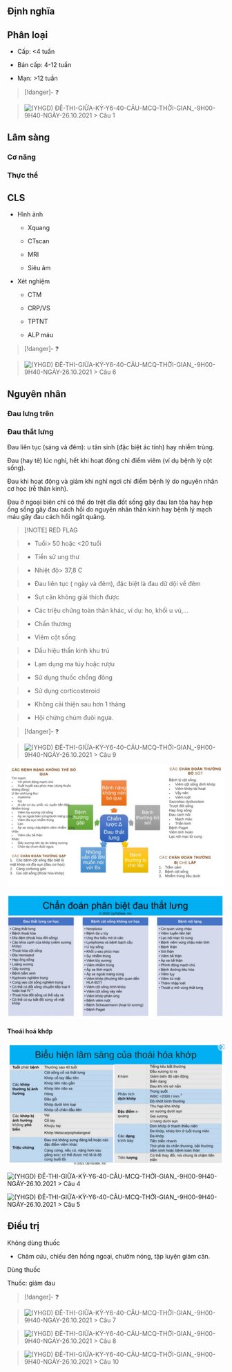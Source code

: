 
  
## Định nghĩa
  
## Phân loại
  
- Cấp: <4 tuần
  
- Bán cấp: 4-12 tuần
  
- Mạn: >12 tuần
  

  
> [!danger]- ❓
  
> ![(YHGD) ĐỀ-THI-GIỮA-KỲ-Y6-40-CÂU-MCQ-THỜI-GIAN_-9H00-9H40-NGÀY-26.10.2021 > Câu 1]((YHGD)%20%C4%90%E1%BB%80-THI-GI%E1%BB%AEA-K%E1%BB%B2-Y6-40-C%C3%82U-MCQ-TH%E1%BB%9CI-GIAN_-9H00-9H40-NG%C3%80Y-26.10.2021.md#Câu%201)
  

  
## Lâm sàng
  
### Cơ năng
  
### Thực thể
  
## CLS
  
- Hình ảnh
  
	- Xquang
  
	- CTscan
  
	- MRI
  
	- Siêu âm
  
- Xét nghiệm
  
	- CTM
  
	- CRP/VS
  
	- TPTNT
  
	- ALP máu
  

  
> [!danger]- ❓
  
> ![(YHGD) ĐỀ-THI-GIỮA-KỲ-Y6-40-CÂU-MCQ-THỜI-GIAN_-9H00-9H40-NGÀY-26.10.2021 > Câu 6]((YHGD)%20%C4%90%E1%BB%80-THI-GI%E1%BB%AEA-K%E1%BB%B2-Y6-40-C%C3%82U-MCQ-TH%E1%BB%9CI-GIAN_-9H00-9H40-NG%C3%80Y-26.10.2021.md#Câu%206)
  

  
## Nguyên nhân
  
### Đau lưng trên
  

  

  

  
### Đau thắt lưng
  
Đau liên tục (sáng và đêm): u tân sinh (đặc biệt ác tính) hay nhiễm trùng.
  
Đau (hay tê) lúc nghỉ, hết khi hoạt động chỉ điểm viêm (ví dụ bệnh lý cột sống).
  
Đau khi hoạt động và giảm khi nghỉ ngơi chỉ điểm bệnh lý do nguyên nhân cơ học (rễ thân kinh).
  
Đau ở ngoại biên chỉ có thể do trệt đĩa đốt sống gây đau lan tỏa hay hẹp ống sống gây đau cách hồi do nguyên nhân thần kinh hay bệnh lý mạch máu gây đau cách hồi ngắt quãng.
  

  
> [!NOTE] RED FLAG
  
> - Tuổi> 50 hoặc <20 tuổi
  
> - Tiền sử ung thư
  
> - Nhiệt độ> 37,8 C
  
> - Đau liên tục ( ngày và đêm), đặc biệt là đau dữ dội về đêm
  
> - Sụt cân không giải thích được
  
> - Các triệu chứng toàn thân khác, ví dụ: ho, khối u vú,...
  
> - Chấn thương
  
> - Viêm cột sống
  
> - Dầu hiệu thần kinh khu trú
  
> - Lạm dụng ma túy hoặc rượu
  
> - Sử dụng thuốc chồng đông
  
> - Sử dụng corticosteroid
  
> - Không cải thiện sau hơn 1 tháng
  
> - Hội chứng chùm đuôi ngựa.
  

  
> [!danger]- ❓
  
> ![(YHGD) ĐỀ-THI-GIỮA-KỲ-Y6-40-CÂU-MCQ-THỜI-GIAN_-9H00-9H40-NGÀY-26.10.2021 > Câu 9]((YHGD)%20%C4%90%E1%BB%80-THI-GI%E1%BB%AEA-K%E1%BB%B2-Y6-40-C%C3%82U-MCQ-TH%E1%BB%9CI-GIAN_-9H00-9H40-NG%C3%80Y-26.10.2021.md#Câu%209)
  

  
![Pasted image 20230401121737.png](../../../200%20Files/image/Pasted%20image%2020230401121737.png)
  
![DauThatLung_CDPB.png](../../../200%20Files/image/DauThatLung_CDPB.png)
  

  
#### Thoái hoá khớp
  
![ThoaiHoaKhop.png](../../../200%20Files/image/ThoaiHoaKhop.png)
  

  
![(YHGD) ĐỀ-THI-GIỮA-KỲ-Y6-40-CÂU-MCQ-THỜI-GIAN_-9H00-9H40-NGÀY-26.10.2021 > Câu 4]((YHGD)%20%C4%90%E1%BB%80-THI-GI%E1%BB%AEA-K%E1%BB%B2-Y6-40-C%C3%82U-MCQ-TH%E1%BB%9CI-GIAN_-9H00-9H40-NG%C3%80Y-26.10.2021.md#Câu%204)
  
![(YHGD) ĐỀ-THI-GIỮA-KỲ-Y6-40-CÂU-MCQ-THỜI-GIAN_-9H00-9H40-NGÀY-26.10.2021 > Câu 5]((YHGD)%20%C4%90%E1%BB%80-THI-GI%E1%BB%AEA-K%E1%BB%B2-Y6-40-C%C3%82U-MCQ-TH%E1%BB%9CI-GIAN_-9H00-9H40-NG%C3%80Y-26.10.2021.md#Câu%205)
  

  
## Điều trị
  
Không dùng thuốc
  
- Châm cứu, chiếu đèn hồng ngoại, chườm nóng, tập luyện giảm cân.  
  
Dùng thuốc
  
Thuốc: giảm đau
  

  

  
> [!danger]- ❓
  
> ![(YHGD) ĐỀ-THI-GIỮA-KỲ-Y6-40-CÂU-MCQ-THỜI-GIAN_-9H00-9H40-NGÀY-26.10.2021 > Câu 7]((YHGD)%20%C4%90%E1%BB%80-THI-GI%E1%BB%AEA-K%E1%BB%B2-Y6-40-C%C3%82U-MCQ-TH%E1%BB%9CI-GIAN_-9H00-9H40-NG%C3%80Y-26.10.2021.md#Câu%207)
  
> ![(YHGD) ĐỀ-THI-GIỮA-KỲ-Y6-40-CÂU-MCQ-THỜI-GIAN_-9H00-9H40-NGÀY-26.10.2021 > Câu 8]((YHGD)%20%C4%90%E1%BB%80-THI-GI%E1%BB%AEA-K%E1%BB%B2-Y6-40-C%C3%82U-MCQ-TH%E1%BB%9CI-GIAN_-9H00-9H40-NG%C3%80Y-26.10.2021.md#Câu%208)
  
> ![(YHGD) ĐỀ-THI-GIỮA-KỲ-Y6-40-CÂU-MCQ-THỜI-GIAN_-9H00-9H40-NGÀY-26.10.2021 > Câu 10]((YHGD)%20%C4%90%E1%BB%80-THI-GI%E1%BB%AEA-K%E1%BB%B2-Y6-40-C%C3%82U-MCQ-TH%E1%BB%9CI-GIAN_-9H00-9H40-NG%C3%80Y-26.10.2021.md#Câu%2010)
  
